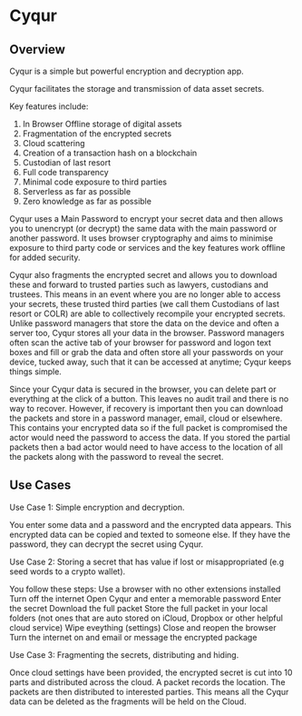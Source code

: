 
# Cyqur

## Overview

Cyqur is a simple but powerful encryption and decryption app. 

Cyqur facilitates the storage and transmission of data asset secrets.

Key features include:

1. In Browser Offline storage of digital assets
2. Fragmentation of the encrypted secrets
3. Cloud scattering
4. Creation of a transaction hash on a blockchain
5. Custodian of last resort
6. Full code transparency
7. Minimal code exposure to third parties
8. Serverless as far as possible
9. Zero knowledge as far as possible

Cyqur uses a Main Password to encrypt your secret data and then allows you to unencrypt (or decrypt) the same data with the main password or another password. It uses browser cryptography and aims to minimise exposure to third party code or services and the key features work offline for added security.

Cyqur also fragments the encrypted secret and allows you to download these and forward to trusted parties such as lawyers, custodians and trustees. This means in an event where you are no longer able to access your secrets, these trusted third parties (we call them Custodians of last resort or COLR) are able to collectively recompile your encrypted secrets. Unlike password managers that store the data on the device and often a server too, Cyqur stores all your data in the browser. Password managers often scan the active tab of your browser for password and logon text boxes and fill or grab the data and often store all your passwords on your device, tucked away, such that it can be accessed at anytime; Cyqur keeps things simple.

Since your Cyqur data is secured in the browser, you can delete part or everything at the click of a button. This leaves no audit trail and there is no way to recover. However, if recovery is important then you can download the packets and store in a password manager, email, cloud or elsewhere. This contains your encrypted data so if the full packet is compromised the actor would need the password to access the data. If you stored the partial packets then a bad actor would need to have access to the location of all the packets along with the password to reveal the secret.

## Use Cases

Use Case 1:
Simple encryption and decryption.

You enter some data and a password and the encrypted data appears. This encrypted data can be copied and texted to someone else. If they have the password, they can decrypt the secret using Cyqur. 

Use Case 2: 
Storing a secret that has value if lost or misappropriated (e.g seed words to a crypto wallet).

You follow these steps: Use a browser with no other extensions installed Turn off the internet Open Cyqur and enter a memorable password Enter the secret Download the full packet Store the full packet in your local folders (not ones that are auto stored on iCloud, Dropbox or other helpful cloud service) Wipe eveything (settings) Close and reopen the browser Turn the internet on and email or message the encrypted package 

Use Case 3: 
Fragmenting the secrets, distributing and hiding. 

Once cloud settings have been provided, the encrypted secret is cut into 10 parts and distributed across the cloud. A packet records the location. The packets are then distributed to interested parties. This means all the Cyqur data can be deleted as the fragments will be held on the Cloud.


